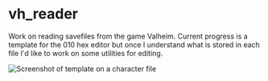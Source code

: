 # vh_reader
 Work on reading savefiles from the game Valheim. Current progress is a template for the 010 hex editor but once I understand what is stored in each file I'd like to work on some utilities for editing.

![Screenshot of template on a character file](/screenshot.jpg?raw=true "Screenshot of template on a character file")